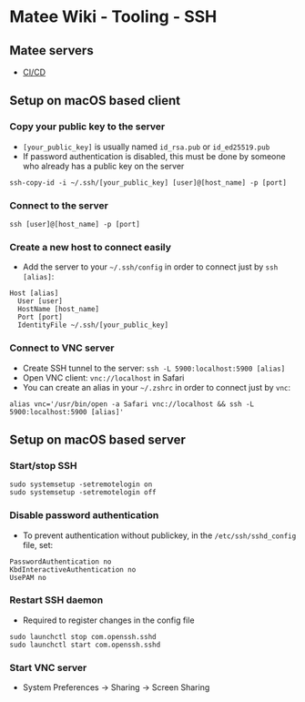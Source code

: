 # Matee Wiki - Tooling - SSH

## Matee servers
- [CI/CD](https://github.com/MateeDevs/wiki-private/blob/main/cicd.md)

## Setup on macOS based client

### Copy your public key to the server
- `[your_public_key]` is usually named `id_rsa.pub` or `id_ed25519.pub`
- If password authentication is disabled, this must be done by someone who already has a public key on the server
```
ssh-copy-id -i ~/.ssh/[your_public_key] [user]@[host_name] -p [port]
```

### Connect to the server
```
ssh [user]@[host_name] -p [port]
```

### Create a new host to connect easily
- Add the server to your `~/.ssh/config` in order to connect just by `ssh [alias]`:
```
Host [alias]
  User [user]
  HostName [host_name]
  Port [port]
  IdentityFile ~/.ssh/[your_public_key]
```

### Connect to VNC server
- Create SSH tunnel to the server: `ssh -L 5900:localhost:5900 [alias]`
- Open VNC client: `vnc://localhost` in Safari
- You can create an alias in your `~/.zshrc` in order to connect just by `vnc`:
```
alias vnc='/usr/bin/open -a Safari vnc://localhost && ssh -L 5900:localhost:5900 [alias]'
```

## Setup on macOS based server

### Start/stop SSH 
```
sudo systemsetup -setremotelogin on
sudo systemsetup -setremotelogin off
```

### Disable password authentication
- To prevent authentication without publickey, in the `/etc/ssh/sshd_config` file, set:
```
PasswordAuthentication no
KbdInteractiveAuthentication no
UsePAM no
```

### Restart SSH daemon
- Required to register changes in the config file
```
sudo launchctl stop com.openssh.sshd
sudo launchctl start com.openssh.sshd
```

### Start VNC server
- System Preferences -> Sharing -> Screen Sharing
